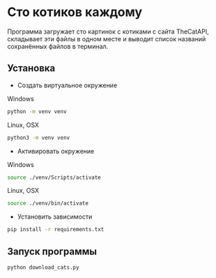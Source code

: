 # Сто котиков каждому
Программа загружает сто картинок с котиками с сайта TheCatAPI, складывает эти файлы в одном месте и выводит список названий сохранённых файлов в терминал. 

## Установка
- Создать виртуальное окружение

Windows

```bash
python -m venv venv
```

Linux, OSX

```bash
python3 -m venv venv
```

- Активировать окружение

Windows

```bash
source ./venv/Scripts/activate
```

Linux, OSX

```bash
source ./venv/bin/activate
```

- Установить зависимости

```bash
pip install -r requirements.txt
```

## Запуск программы 

```bash
python download_cats.py
```
